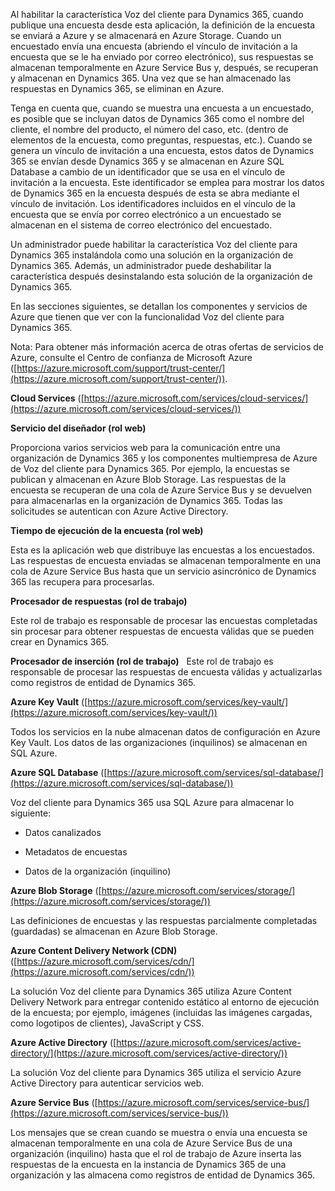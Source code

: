 Al habilitar la característica Voz del cliente para Dynamics 365, cuando publique una encuesta desde esta aplicación, la definición de la encuesta se enviará a Azure y se almacenará en Azure Storage. Cuando un encuestado envía una encuesta (abriendo el vínculo de invitación a la encuesta que se le ha enviado por correo electrónico), sus respuestas se almacenan temporalmente en Azure Service Bus y, después, se recuperan y almacenan en Dynamics 365. Una vez que se han almacenado las respuestas en Dynamics 365, se eliminan en Azure.  
  
 Tenga en cuenta que, cuando se muestra una encuesta a un encuestado, es posible que se incluyan datos de Dynamics 365 como el nombre del cliente, el nombre del producto, el número del caso, etc. (dentro de elementos de la encuesta, como preguntas, respuestas, etc.). Cuando se genera un vínculo de invitación a una encuesta, estos datos de Dynamics 365 se envían desde Dynamics 365 y se almacenan en Azure SQL Database a cambio de un identificador que se usa en el vínculo de invitación a la encuesta. Este identificador se emplea para mostrar los datos de Dynamics 365 en la encuesta después de esta se abra mediante el vínculo de invitación. Los identificadores incluidos en el vínculo de la encuesta que se envía por correo electrónico a un encuestado se almacenan en el sistema de correo electrónico del encuestado.  
  
 Un administrador puede habilitar la característica Voz del cliente para Dynamics 365 instalándola como una solución en la organización de Dynamics 365. Además, un administrador puede deshabilitar la característica después desinstalando esta solución de la organización de Dynamics 365.  
  
 En las secciones siguientes, se detallan los componentes y servicios de Azure que tienen que ver con la funcionalidad Voz del cliente para Dynamics 365.  
  
 Nota: Para obtener más información acerca de otras ofertas de servicios de Azure, consulte el Centro de confianza de Microsoft Azure ([https://azure.microsoft.com/support/trust-center/](https://azure.microsoft.com/support/trust-center/)).  
  
 **Cloud Services** ([https://azure.microsoft.com/services/cloud-services/](https://azure.microsoft.com/services/cloud-services/))  
  
 **Servicio del diseñador (rol web)**  
  
 Proporciona varios servicios web para la comunicación entre una organización de Dynamics 365 y los componentes multiempresa de Azure de Voz del cliente para Dynamics 365.  Por ejemplo, la encuestas se publican y almacenan en Azure Blob Storage.  Las respuestas de la encuesta se recuperan de una cola de Azure Service Bus y se devuelven para almacenarlas en la organización de Dynamics 365.  Todas las solicitudes se autentican con Azure Active Directory.  
  
 **Tiempo de ejecución de la encuesta (rol web)**  
  
 Esta es la aplicación web que distribuye las encuestas a los encuestados.  Las respuestas de encuesta enviadas se almacenan temporalmente en una cola de Azure Service Bus hasta que un servicio asincrónico de Dynamics 365 las recupera para procesarlas.  
  
 **Procesador de respuestas (rol de trabajo)**  
  
 Este rol de trabajo es responsable de procesar las encuestas completadas sin procesar para obtener respuestas de encuesta válidas que se pueden crear en Dynamics 365.  
  
 **Procesador de inserción (rol de trabajo)**   Este rol de trabajo es responsable de procesar las respuestas de encuesta válidas y actualizarlas como registros de entidad de Dynamics 365. 
 
 **Azure Key Vault** ([https://azure.microsoft.com/services/key-vault/](https://azure.microsoft.com/services/key-vault/))  
  
 Todos los servicios en la nube almacenan datos de configuración en Azure Key Vault.  Los datos de las organizaciones (inquilinos) se almacenan en SQL Azure.  
  
 **Azure SQL Database** ([https://azure.microsoft.com/services/sql-database/](https://azure.microsoft.com/services/sql-database/))  
  
 Voz del cliente para Dynamics 365 usa SQL Azure para almacenar lo siguiente:  
  
-   Datos canalizados  
  
-   Metadatos de encuestas  
  
-   Datos de la organización (inquilino)  
  
 **Azure Blob Storage** ([https://azure.microsoft.com/services/storage/](https://azure.microsoft.com/services/storage/))  
  
 Las definiciones de encuestas y las respuestas parcialmente completadas (guardadas) se almacenan en Azure Blob Storage.  
  
 **Azure Content Delivery Network (CDN)** ([https://azure.microsoft.com/services/cdn/](https://azure.microsoft.com/services/cdn/))  
  
 La solución Voz del cliente para Dynamics 365 utiliza Azure Content Delivery Network para entregar contenido estático al entorno de ejecución de la encuesta; por ejemplo, imágenes (incluidas las imágenes cargadas, como logotipos de clientes), JavaScript y CSS.  
  
 **Azure Active Directory** ([https://azure.microsoft.com/services/active-directory/](https://azure.microsoft.com/services/active-directory/))  
  
 La solución Voz del cliente para Dynamics 365 utiliza el servicio Azure Active Directory para autenticar servicios web.  
  
 **Azure Service Bus** ([https://azure.microsoft.com/services/service-bus/](https://azure.microsoft.com/services/service-bus/))  
  
 Los mensajes que se crean cuando se muestra o envía una encuesta se almacenan temporalmente en una cola de Azure Service Bus de una organización (inquilino) hasta que el rol de trabajo de Azure inserta las respuestas de la encuesta en la instancia de Dynamics 365 de una organización y las almacena como registros de entidad de Dynamics 365.
